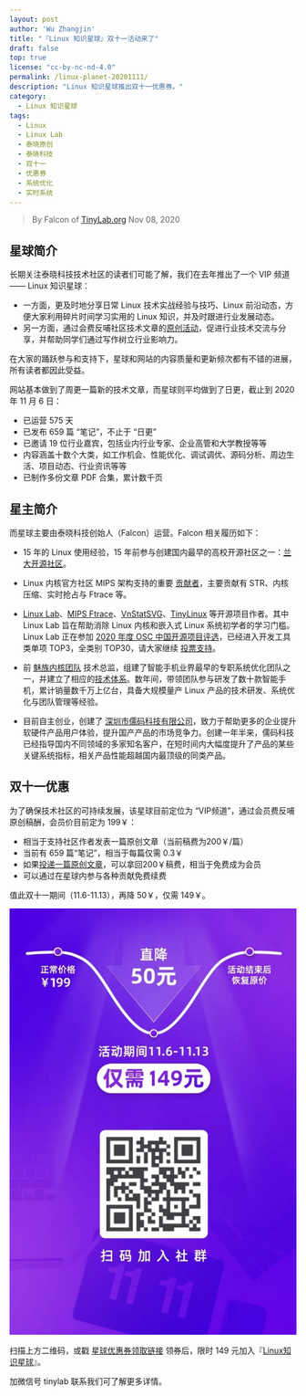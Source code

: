 ```yaml
---
layout: post
author: 'Wu Zhangjin'
title: "『Linux 知识星球』双十一活动来了"
draft: false
top: true
license: "cc-by-nc-nd-4.0"
permalink: /linux-planet-20201111/
description: "Linux 知识星球推出双十一优惠券。"
category:
  - Linux 知识星球
tags:
  - Linux
  - Linux Lab
  - 泰晓原创
  - 泰晓科技
  - 双十一
  - 优惠券
  - 系统优化
  - 实时系统
---
```


> By Falcon of [TinyLab.org][1]
> Nov 08, 2020


## 星球简介

长期关注泰晓科技技术社区的读者们可能了解，我们在去年推出了一个 VIP 频道 —— Linux 知识星球：

* 一方面，更及时地分享日常 Linux 技术实战经验与技巧、Linux 前沿动态，方便大家利用碎片时间学习实用的 Linux 知识，并及时跟进行业发展动态。
* 另一方面，通过会费反哺社区技术文章的[原创活动](http://tinylab.org/indite-road/)，促进行业技术交流与分享，并帮助同学们通过写作树立行业影响力。

在大家的踊跃参与和支持下，星球和网站的内容质量和更新频次都有不错的进展，所有读者都因此受益。

网站基本做到了周更一篇新的技术文章，而星球则平均做到了日更，截止到 2020 年 11 月 6 日：

* 已运营 575 天
* 已发布 659 篇 “笔记”，不止于 “日更”
* 已邀请 19 位行业嘉宾，包括业内行业专家、企业高管和大学教授等等
* 内容涵盖十数个大类，如工作机会、性能优化、调试调优、源码分析、周边生活、项目动态、行业资讯等等
* 已制作多份文章 PDF 合集，累计数千页

## 星主简介

而星球主要由泰晓科技创始人（Falcon）运营。Falcon 相关履历如下：

* 15 年的 Linux 使用经验，15 年前参与创建国内最早的高校开源社区之一：[兰大开源社区](https://baike.baidu.com/item/%E5%85%B0%E5%A4%A7%E5%BC%80%E6%BA%90%E7%A4%BE%E5%8C%BA)。

* Linux 内核官方社区 MIPS 架构支持的重要 [贡献者](https://git.kernel.org/pub/scm/linux/kernel/git/torvalds/linux.git/log/?h=v5.10-rc2&qt=author&q=Wu+Zhangjin)，主要贡献有 STR、内核压缩、实时抢占与 Ftrace 等。

* [Linux Lab](https://gitee.com/tinylab/linux-lab)、[MIPS Ftrace](https://lwn.net/Articles/361128/)、[VnStatSVG](http://vnstatsvg.sf.net/)、[TinyLinux](https://elinux.org/Work_on_Tiny_Linux_Kernel) 等开源项目作者。其中 Linux Lab 旨在帮助消除 Linux 内核和嵌入式 Linux 系统初学者的学习门槛。Linux Lab 正在参加 [2020 年度 OSC 中国开源项目评选](https://www.oschina.net/p/linux-lab)，已经进入开发工具类单项 TOP3，全类别 TOP30，请大家继续 [投票支持](https://www.oschina.net/p/linux-lab)。

* 前 [魅族内核团队](http://kernel.meizu.com) 技术总监，组建了智能手机业界最早的专职系统优化团队之一，并建立了相应的[技术体系](http://tinylab.org/smartphone-sys-opt-evolution-and-practice/)。数年间，带领团队参与研发了数十款智能手机，累计销量数千万上亿台，具备大规模量产 Linux 产品的技术研发、系统优化与团队管理等经验。

* 目前自主创业，创建了 [深圳市儒码科技有限公司](http://tinylab.org/ruma.tech/)，致力于帮助更多的企业提升软硬件产品用户体验，提升国产产品的市场竞争力。创建一年半来，儒码科技已经指导国内不同领域的多家知名客户，在短时间内大幅度提升了产品的某些关键系统指标，相关产品性能超越国内最顶级的同类产品。

## 双十一优惠

为了确保技术社区的可持续发展，该星球目前定位为 “VIP频道”，通过会员费反哺原创稿酬，会员价目前定为 199￥：

* 相当于支持社区作者发表一篇原创文章（当前稿费为200￥/篇）
* 当前有 659 篇“笔记”，相当于每篇仅需 0.3￥
* 如果[投递一篇原创文章](http://tinylab.org/post)，可以拿回200￥稿费，相当于免费成为会员
* 可以通过在星球内参与各种贡献免费续费

值此双十一期间（11.6-11.13），再降 50￥，仅需 149￥。

![Linux 知识星球双十一新人优惠券](/wp-content/uploads/2020/11/1111.jpg)

扫描上方二维码，或戳 [星球优惠券领取链接](https://t.zsxq.com/jQRNvnE) 领券后，限时 149 元加入『[Linux知识星球](https://wx.zsxq.com/dweb2/index/group/455128114458)』。

加微信号 tinylab 联系我们可了解更多详情。

[1]: http://tinylab.org
